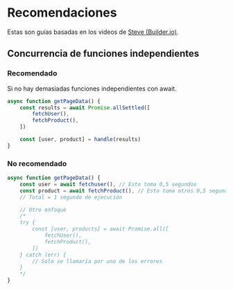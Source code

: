 # Recomendaciones

Estas son guías basadas en los videos de [Steve (Builder.io)](https://www.youtube.com/@Steve8708/videos).

## Concurrencia de funciones independientes

### Recomendado

Si no hay demasiadas funciones independientes con await.

```javascript
async function getPageData() {
	const results = await Promise.allSettled([
		fetchUser(),
		fetchProduct(),
	])

	const [user, product] = handle(results)
}
```

### No recomendado

```javascript
async function getPageData() {
	const user = await fetchuser(), // Esto toma 0,5 segundos
	const product = await fetchProduct(), // Esto toma otros 0,5 segundos
	// Total = 1 segundo de ejecución

	// Otro enfoque
	/*
	try {
		const [user, products] = await Promise.all([
			fetchUser(),
			fetchProduct(),
		])
	} catch (err) {
		// Solo se llamaría por uno de los errores
	}
	*/
}
```
